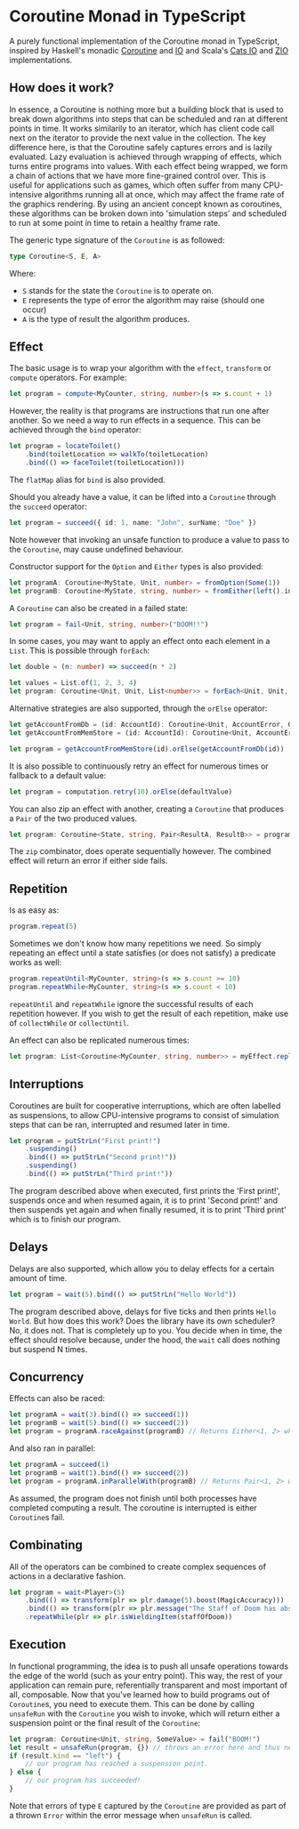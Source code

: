 # Coroutine Monad in TypeScript

A purely functional implementation of the Coroutine monad in TypeScript, inspired by Haskell's monadic [Coroutine](http://hackage.haskell.org/package/monad-coroutine-0.9.0.4/docs/Control-Monad-Coroutine.html) and [IO](https://wiki.haskell.org/IO_inside) and Scala's [Cats IO](https://typelevel.org/cats-effect/datatypes/io.html) and [ZIO](https://zio.dev/) implementations.

## How does it work?

In essence, a Coroutine is nothing more but a building block that is used to break down algorithms into steps that can be scheduled and ran at different points in time. It works similarily to an iterator, which has client code call next on the iterator to provide the next value in the collection. The key difference here, is that the Coroutine safely captures errors and is lazily evaluated. Lazy evaluation is achieved through wrapping of effects, which turns entire programs into values. With each effect being wrapped, we form a chain of actions that we have more fine-grained control over. This is useful for applications such as games, which often suffer from many CPU-intensive algorithms running all at once, which may affect the frame rate of the graphics rendering. By using an ancient concept known as coroutines, these algorithms can be broken down into 'simulation steps' and scheduled to run at some point in time to retain a healthy frame rate.

The generic type signature of the `Coroutine` is as followed:

```typescript
type Coroutine<S, E, A>
```

Where:

- `S` stands for the state the `Coroutine` is to operate on.
- `E` represents the type of error the algorithm may raise (should one occur)
- `A` is the type of result the algorithm produces.

## Effect

The basic usage is to wrap your algorithm with the `effect`, `transform` or `compute` operators. For example:

```typescript
let program = compute<MyCounter, string, number>(s => s.count + 1)
```

However, the reality is that programs are instructions that run one after another. So we need a way to run effects in a sequence. This can be achieved through the `bind` operator:

```typescript
let program = locateToilet()
    .bind(toiletLocation => walkTo(toiletLocation)
    .bind(() => faceToilet(toiletLocation)))
```

The `flatMap` alias for `bind` is also provided.

Should you already have a value, it can be lifted into a `Coroutine` through the `succeed` operator:

```typescript
let program = succeed({ id: 1, name: "John", surName: "Doe" })
```

Note however that invoking an unsafe function to produce a value to pass to the `Coroutine`, may cause undefined behaviour.

Constructor support for the `Option` and `Either` types is also provided:

```typescript
let programA: Coroutine<MyState, Unit, number> = fromOption(Some(1))
let programB: Coroutine<MyState, string, number> = fromEither(left().invoke("Failed!"))
```

A `Coroutine` can also be created in a failed state:

```typescript
let program = fail<Unit, string, number>("BOOM!!")
```

In some cases, you may want to apply an effect onto each element in a `List`. This is possible through `forEach`:

```typescript
let double = (n: number) => succeed(n * 2)

let values = List.of(1, 2, 3, 4)
let program: Coroutine<Unit, Unit, List<number>> = forEach<Unit, Unit, number, number>(values)(number => double(number))
```

Alternative strategies are also supported, through the `orElse` operator:

```typescript
let getAccountFromDb = (id: AccountId): Coroutine<Unit, AccountError, Option<Account>> => throw new Error("TODO")
let getAccountFromMemStore = (id: AccountId): Coroutine<Unit, AccountError, Option<Account>> => throw new Error("TODO")

let program = getAccountFromMemStore(id).orElse(getAccountFromDb(id))
```

It is also possible to continuously retry an effect for numerous times or fallback to a default value:

```typescript
let program = computation.retry(10).orElse(defaultValue) 
```

You can also zip an effect with another, creating a `Coroutine` that produces a `Pair` of the two produced values.

```typescript
let program: Coroutine<State, string, Pair<ResultA, ResultB>> = programA.zip(programB)
```

The `zip` combinator, does operate sequentially however. The combined effect will return an error if either side fails.

## Repetition

Is as easy as:

```typescript
program.repeat(5)
```

Sometimes we don't know how many repetitions we need. So simply repeating an effect until a state satisfies (or does not satisfy) a predicate works as well:

```typescript
program.repeatUntil<MyCounter, string>(s => s.count >= 10)
program.repeatWhile<MyCounter, string>(s => s.count < 10)
```

`repeatUntil` and `repeatWhile` ignore the successful results of each repetition however. If you wish to get the result of each repetition, make use of `collectWhile` or `collectUntil`.

An effect can also be replicated numerous times:

```typescript
let program: List<Coroutine<MyCounter, string, number>> = myEffect.replicate(10)
```

## Interruptions

Coroutines are built for cooperative interruptions, which are often labelled as suspensions, to allow CPU-intensive programs to consist of simulation steps that can be ran, interrupted and resumed later in time.

```typescript
let program = putStrLn("First print!")
    .suspending()
    .bind(() => putStrLn("Second print!"))
    .suspending()
    .bind(() => putStrLn("Third print!"))
```

The program described above when executed, first prints the 'First print!', suspends once and when resumed again, it is to print 'Second print!' and then suspends yet again and when finally resumed, it is to print 'Third print' which is to finish our program.

## Delays

Delays are also supported, which allow you to delay effects for a certain amount of time.

```typescript
let program = wait(5).bind(() => putStrLn("Hello World"))
```

The program described above, delays for five ticks and then prints `Hello World`. But how does this work? Does the library have its own scheduler? No, it does not. That is completely up to you. You decide when in time, the effect should resolve because, under the hood, the `wait` call does nothing but suspend N times.

## Concurrency

Effects can also be raced:

```typescript
let programA = wait(3).bind(() => succeed(1))
let programB = wait(5).bind(() => succeed(2))
let program = programA.raceAgainst(programB) // Returns Either<1, 2> when done
```

And also ran in parallel:

```typescript
let programA = succeed(1)
let programB = wait(1).bind(() => succeed(2))
let program = programA.inParallelWith(programB) // Returns Pair<1, 2> when done
```

As assumed, the program does not finish until both processes have completed computing a result. The coroutine is interrupted is either `Coroutine`s fail.

## Combinating

All of the operators can be combined to create complex sequences of actions in a declarative fashion.

```typescript
let program = wait<Player>(5)
    .bind(() => transform(plr => plr.damage(5).boost(MagicAccuracy)))
    .bind(() => transform(plr => plr.message("The Staff of Doom has absorbed some of your lifepoints.")))
    .repeatWhile(plr => plr.isWieldingItem(staffOfDoom))
```

## Execution

In functional programming, the idea is to push all unsafe operations towards the edge of the world (such as your entry point). This way, the rest of your application can remain pure, referentially transparent and most important of all, composable. Now that you've learned how to build programs out of `Coroutine`s, you need to execute them. This can be done by calling `unsafeRun` with the `Coroutine` you wish to invoke, which will return either a suspension point or the final result of the `Coroutine`:

```typescript
let program: Coroutine<Unit, string, SomeValue> = fail("BOOM!")
let result = unsafeRun(program, {}) // throws an error here and thus never reaches the condition below.
if (result.kind == "left") {
    // our program has reached a suspension point.
} else {
    // our program has succeeded!
}
```

Note that errors of type `E` captured by the `Coroutine` are provided as part of a thrown `Error` within the error message when `unsafeRun` is called.